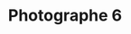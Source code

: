 ---
weight: 1
images:
- /images/photos/20230405 - Sortie Photo - Stéphane G. - 0042.jpg
title: Photographe 6
tags:
- portrait
- archive
---